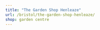 ```yaml
---
title: "The Garden Shop Henleaze"
url: /bristol/the-garden-shop-henleaze/
shop: garden centre
---
```

